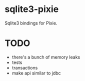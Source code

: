 sqlite3-pixie
=============

Sqlite3 bindings for Pixie.

TODO
====

* there's a bunch of memory leaks
* tests
* transactions
* make api similar to jdbc
